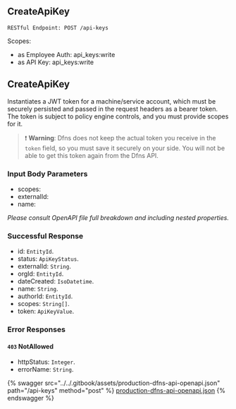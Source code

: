 
## CreateApiKey
`RESTful Endpoint: POST /api-keys`

Scopes:
 * as Employee Auth: api_keys:write
 * as API Key: api_keys:write


## CreateApiKey

Instantiates a JWT token for a machine/service account, which must be securely persisted and passed in the request headers as a bearer token. The token is subject to policy engine controls, and you must provide scopes for it.


> ❗ **Warning**: Dfns does not keep the actual token you receive in the `token` field, so you must save it securely on your side. You will not be able to get this token again from the Dfns API.














### Input Body Parameters
* scopes: 
* externalId: 
* name: 

_Please consult OpenAPI file full breakdown and including nested properties._

### Successful Response
* id: `EntityId`. 
* status: `ApiKeyStatus`. 
* externalId: `String`. 
* orgId: `EntityId`. 
* dateCreated: `IsoDatetime`. 
* name: `String`. 
* authorId: `EntityId`. 
* scopes: `String[]`. 
* token: `ApiKeyValue`. 

### Error Responses
#### `403` **NotAllowed** 

* httpStatus: `Integer`. 
* errorName: `String`. 

{% swagger src="../../.gitbook/assets/production-dfns-api-openapi.json" path="/api-keys" method="post" %}
[production-dfns-api-openapi.json](../../.gitbook/assets/production-dfns-api-openapi.json)
{% endswagger %}
